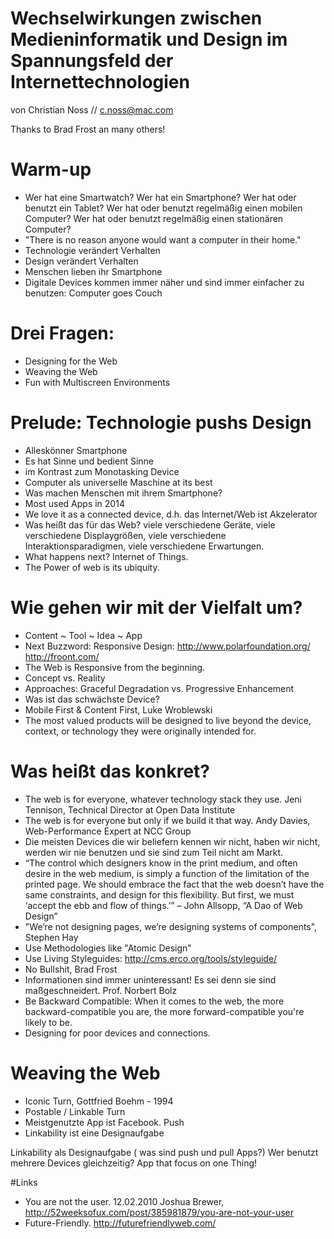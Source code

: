 Wechselwirkungen zwischen Medieninformatik und Design im Spannungsfeld der Internettechnologien
============

von Christian Noss // c.noss@mac.com

Thanks to Brad Frost an many others!

# Warm-up
- Wer hat eine Smartwatch? Wer hat ein Smartphone? Wer hat oder benutzt ein Tablet? Wer hat oder benutzt regelmäßig einen mobilen Computer? Wer hat oder benutzt regelmäßig einen stationären Computer?
- "There is no reason anyone would want a computer in their home."
- Technologie verändert Verhalten
- Design verändert Verhalten
- Menschen lieben ihr Smartphone
- Digitale Devices kommen immer näher und sind immer einfacher zu benutzen: Computer goes Couch

# Drei Fragen:
- Designing for the Web
- Weaving the Web
- Fun with Multiscreen Environments

# Prelude: Technologie pushs Design
- Alleskönner Smartphone
- Es hat Sinne und bedient Sinne
- im Kontrast zum Monotasking Device
- Computer als universelle Maschine at its best
- Was machen Menschen mit ihrem Smartphone?
- Most used Apps in 2014
- We love it as a connected device, d.h. das Internet/Web ist Akzelerator
- Was heißt das für das Web? viele verschiedene Geräte, viele verschiedene Displaygrößen, viele verschiedene Interaktionsparadigmen, viele verschiedene Erwartungen.
- What happens next? Internet of Things.
- The Power of web is its ubiquity. 

# Wie gehen wir mit der Vielfalt um?
- Content ~ Tool ~ Idea ~ App
- Next Buzzword: Responsive Design: http://www.polarfoundation.org/ http://froont.com/
- The Web is Responsive from the beginning.
- Concept vs. Reality
- Approaches: Graceful Degradation vs. Progressive Enhancement
- Was ist das schwächste Device?
- Mobile First & Content First, Luke Wroblewski
- The most valued products will be designed to live beyond the device, context, or technology they were originally intended for.

# Was heißt das konkret?
- The web is for everyone, whatever technology stack they use. Jeni Tennison, Technical Director at Open Data Institute
- The web is for everyone but only if we build it that way. Andy Davies, Web-Performance Expert at NCC Group
- Die meisten Devices die wir beliefern kennen wir nicht, haben wir nicht, werden wir nie benutzen und sie sind zum Teil nicht am Markt.
- “The control which designers know in the print medium, and often desire in the web medium, is simply a function of the limitation of the printed page. We should embrace the fact that the web doesn’t have the same constraints, and design for this flexibility. But first, we must ‘accept the ebb and flow of things.’” – John Allsopp, “A Dao of Web Design”
- "We’re not designing pages, we’re designing systems of components", Stephen Hay
- Use Methodologies like "Atomic Design"
- Use Living Styleguides: http://cms.erco.org/tools/styleguide/
- No Bullshit, Brad Frost
- Informationen sind immer uninteressant! Es sei denn sie sind maßgeschneidert. Prof. Norbert Bolz
- Be Backward Compatible: When it comes to the web, the more backward-compatible you are, the more forward-compatible you're likely to be.
- Designing for poor devices and connections.

# Weaving the Web
- Iconic Turn, Gottfried Boehm - 1994
- Postable / Linkable Turn
- Meistgenutzte App ist Facebook. Push
- Linkability ist eine Designaufgabe





Linkability als Designaufgabe
( was sind push und pull Apps?)
Wer benutzt mehrere Devices gleichzeitig?
App that focus on one Thing!


#Links
- You are not the user. 12.02.2010 Joshua Brewer, http://52weeksofux.com/post/385981879/you-are-not-your-user
- Future-Friendly. http://futurefriendlyweb.com/
